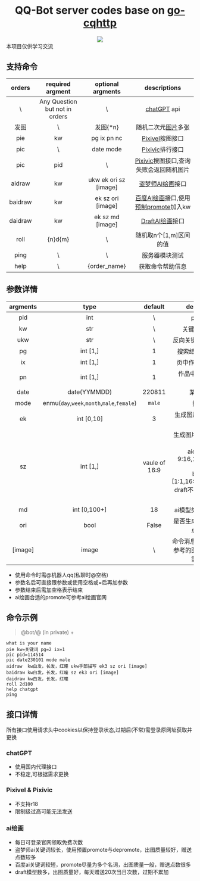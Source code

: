 <div align="center">
  <h1>QQ-Bot server codes base on <a href="https://github.com/Mrs4s/go-cqhttp">go-cqhttp</a> </h1>
  <img src="https://img.shields.io/badge/Release-Ver1.0.0-blue.svg">
</div>
本项目仅供学习交流<br>

## 支持命令

orders     | required argment | optional argments | descriptions
:-----:    |:-----:           |:-----:            |:-----:
\          |Any Question but not in orders       |\                  |[chatGPT](https://chat.openai.com/) api
发图        |\                |发图{*n}                |随机二次元[图片](https://api.yimian.xyz/img)多张
pie|kw|pg ix pn nc|[Pixivel](https://pixivel.moe/)搜图接口
pic|\ |date mode |  [Pixivic](https://pixivic.com/)排行接口
pic|pid|\ |  [Pixivic](https://pixivic.com/)搜图接口,查询失败会返回随机图片
aidraw|kw |ukw ek ori sz [image] | [盗梦师AI绘画](https://printidea.art/)接口
baidraw|kw |ek sz ori [image] | [百度AI绘画](https://yige.baidu.com/)接口,使用[预制promote](https://github.com/Astesias/go-cqhttp-code/blob/master_230221/extend_api/aidraw.py#L71)加入kw
daidraw|kw |ek sz md [image] | [DraftAI绘画](https://draft.art/)接口
roll| {n}d{m} | \ | 随机取n个[1,m]区间的值
ping | \ | \ | 服务器模块测试
help | \ | {order_name} | 获取命令帮助信息 

## 参数详情
argments     | type | default | descriptions
:-----:    |:-----:           |:-----:            |:-----:
pid|int|\ |p站图片id
kw|str|\ |关键词(keyword|promote)
ukw|str|\ |反向关键词(unkeyword|depromote)
pg| int [1,] | 1 |搜索结果页(page)序
ix| int [1,] | 1 |页中作品序号(index)
pn| int [1,] | 1 |作品中图片序号(pic num)
date| date(YYMMDD) | 220811 |某日排行榜
mode| enmu(`day`,`week`,`month`,`male`,`female`)|`male` |排行依据
ek| int [0,10] | 3 | 生成图片与给定图片相似度
sz| int [1,]| vaule of 16:9 | 生成图片大小(各接口互异)<br>aidraw:[1:1, 9:16,16:9,6:13,3:4 ,4:3]<br>baidraw:[1:1,16:9,9:16,3:2,4:3]<br>draft不同模型支持size不同
md | int [0,100+] | 18| ai模型类别,不断更新中 
ori| bool | False |是否生成原图品质(耗费点数增加)
[image]| image | \ | 命令消息中的用于ai绘画参考的图片(只需图片无需参数名)

* 使用命令时需@机器人qq(私聊时@空格)
* 参数名后可直接跟参数或使用空格或=后再加参数
* 参数结束后需加空格表示结束
* ai绘画合适的promote可参考ai绘画官网

## 命令示例
>@bot/@ (in private) +<br>
>>
    what is your name
    pie kw=关键词 pg=2 ix=1
    pic pid=114514
    pic date230101 mode male
    aidraw  kw白发，长发，红瞳 ukw手部描写 ek3 sz ori [image]
    baidraw kw白发，长发，红瞳 sz ek3 ori [image]
    daidraw kw白发，长发，红瞳
    roll 2d100
    help chatgpt
    ping

## 接口详情
所有接口使用请求头中cookies以保持登录状态,过期后(不常)需登录原网址获取并更换
### chatGPT
* 使用国内代理接口
* 不稳定,可根据需求更换
### Pixivel & Pixivic
* 不支持r18
* 限制级过高可能无法发送
### ai绘画
* 每日可登录官网领取免费次数
* 盗梦师ai关键词较长，使用预置promote与depromote，出图质量较好，赠送点数较多
* 百度ai关键词较短，promote尽量为多个名词，出图质量一般，赠送点数很多
* draft模型数多，出图质量好，每天赠送20次当日次数，过期不累加



